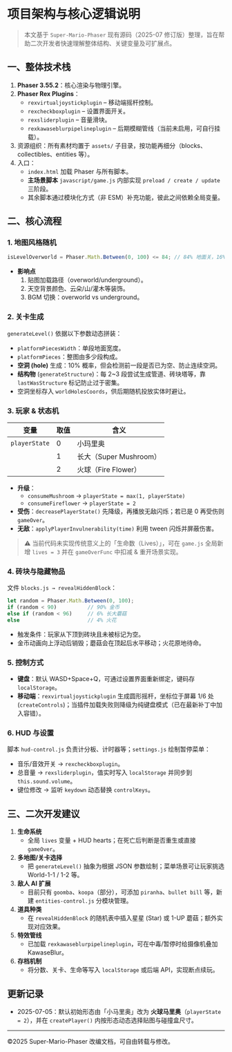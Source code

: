 # 项目架构与核心逻辑说明

> 本文基于 `Super-Mario-Phaser` 现有源码（2025-07 修订版）整理，旨在帮助二次开发者快速理解整体结构、关键变量及可扩展点。

## 一、整体技术栈
1. **Phaser 3.55.2**：核心渲染与物理引擎。
2. **Phaser Rex Plugins**：
   - `rexvirtualjoystickplugin` – 移动端摇杆控制。
   - `rexcheckboxplugin` – 设置界面开关。
   - `rexsliderplugin` – 音量滑块。
   - `rexkawaseblurpipelineplugin` – 后期模糊管线（当前未启用，可自行挂载）。
3. 资源组织：所有素材均置于 `assets/` 子目录，按功能再细分（blocks、collectibles、entities 等）。
4. 入口：
   - `index.html` 加载 Phaser 与所有脚本。
   - **主场景脚本** `javascript/game.js` 内部实现 `preload / create / update` 三阶段。
   - 其余脚本通过模块化方式（非 ESM）补充功能，彼此之间依赖全局变量。

## 二、核心流程
### 1. 地图风格随机
```js
isLevelOverworld = Phaser.Math.Between(0, 100) <= 84; // 84% 地面关，16% 地下关
```
- **影响点**
  1. 贴图加载路径（overworld/underground）。
  2. 天空背景颜色、云朵/山/灌木等装饰。
  3. BGM 切换：overworld vs underground。

### 2. 关卡生成
`generateLevel()` 依据以下参数动态拼装：
- `platformPiecesWidth`：单段地面宽度。
- `platformPieces`：整图由多少段构成。
- **空洞 (hole)** 生成：10% 概率，但会检测前一段是否已为空、防止连续空洞。
- **结构物** (`generateStructure`)：每 2~3 段尝试生成管道、砖块塔等，靠 `lastWasStructure` 标记防止过于密集。
- 空洞坐标存入 `worldHolesCoords`，供后期随机投放实体时避让。

### 3. 玩家 & 状态机
| 变量          | 取值 | 含义 |
| -------------- | ---- | ---- |
| `playerState` | 0 | 小玛里奥 |
|                | 1 | 长大（Super Mushroom） |
|                | 2 | 火球（Fire Flower） |

- **升级**：
  - `consumeMushroom` → `playerState = max(1, playerState)`
  - `consumeFireflower` → `playerState = 2`
- **受伤**：`decreasePlayerState()` 先降级，再播放无敌闪烁；若已是 0 再受伤则 `gameOver`。
- **无敌**：`applyPlayerInvulnerability(time)` 利用 tween 闪烁并屏蔽伤害。

> ⚠️ 当前代码未实现传统意义上的「生命数（Lives）」，可在 `game.js` 全局新增 `lives = 3` 并在 `gameOverFunc` 中扣减 & 重开场景实现。

### 4. 砖块与隐藏物品
文件 `blocks.js → revealHiddenBlock`：
```js
let random = Phaser.Math.Between(0, 100);
if (random < 90)          // 90% 金币
else if (random < 96)     // 6% 长大蘑菇
else                      // 4% 火花
```
- 触发条件：玩家从下顶到砖块且未被标记为空。
- 金币动画向上浮动后销毁；蘑菇会在顶起后水平移动；火花原地待命。

### 5. 控制方式
- **键盘**：默认 WASD+Space+Q，可通过设置界面重新绑定，键码存 `localStorage`。
- **移动端**：`rexvirtualjoystickplugin` 生成圆形摇杆，坐标位于屏幕 1/6 处 (`createControls`)；当插件加载失败则降级为纯键盘模式（已在最新补丁中加入容错）。

### 6. HUD 与设置
脚本 `hud-control.js` 负责计分板、计时器等；`settings.js` 绘制暂停菜单：
- 音乐/音效开关 → `rexcheckboxplugin`。
- 总音量 → `rexsliderplugin`，值实时写入 `localStorage` 并同步到 `this.sound.volume`。
- 键位修改 → 监听 `keydown` 动态替换 `controlKeys`。

## 三、二次开发建议
1. **生命系统**
   - 全局 `lives` 变量 + HUD hearts；在死亡后判断是否重生或直接 `gameOver`。
2. **多地图/关卡选择**
   - 把 `generateLevel()` 抽象为根据 JSON 参数绘制；菜单场景可让玩家挑选 World-1-1 / 1-2 等。
3. **敌人 AI 扩展**
   - 目前只有 `goomba`、`koopa`（部分），可添加 `piranha`、`bullet bill` 等，新建 `entities-control.js` 分模块管理。
4. **道具种类**
   - 在 `revealHiddenBlock` 的随机表中插入星星 (Star) 或 1-UP 蘑菇；额外实现对应效果。
5. **特效管线**
   - 已加载 `rexkawaseblurpipelineplugin`，可在中毒/暂停时给摄像机叠加 KawaseBlur。
6. **存档机制**
   - 将分数、关卡、生命等写入 `localStorage` 或后端 API，实现断点续玩。

## 更新记录
- 2025-07-05：默认初始形态由「小马里奥」改为 **火球马里奥**（`playerState = 2`），并在 `createPlayer()` 内按形态动态选择贴图与碰撞盒尺寸。

---
©2025  Super-Mario-Phaser 改编文档，可自由转载与修改。
